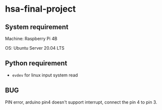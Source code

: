 # hsa-final-project

## System requirement

Machine: Raspberry Pi 4B

OS: Ubuntu Server 20.04 LTS

## Python requirement

- `evdev` for linux input system read



## BUG
PIN error, arduino pin4 doesn't support interrupt, connect the pin 4 to pin 3.